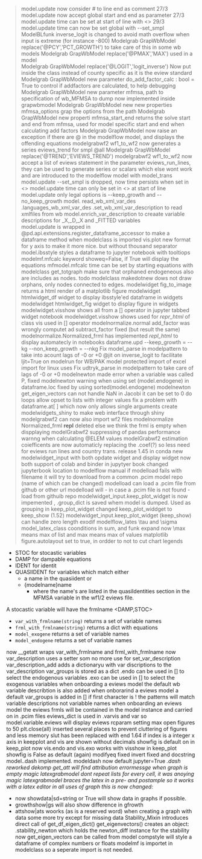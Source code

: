 >model.update now consider # to line end as comment 27/3 
>model.update now accept global start and end as parameter 27/3 
>model.update time can be set at start of line with <>  29/3
>model.update time can now be set global with --set_smpl 
>ModelBLfunk inverse_logit is changed to avoid math overflow when input is extreme (for instance -800)
>Modelgrab GrapWbModel replace('@PCY','PCT_GROWTH') to take care of this in some wb models 
>Modelgrab GrapWbModel replace('@PMAX','MAX') used in a model  
>Modelgrab GrapWbModel replace('@LOGIT','logit_inverse') Now put inside the class instead of county specific as it is the eview standard
>Modelgrab GrapWbModel new parameter  do_add_factor_calc     : bool = True to control if addfactors are calculated, to help debugging 
>Modelgrab GrapWbModel new parameter  mfmsa, path to specification of wb_MFMSA to dump now implemented inside grapwbmodel 
>Modelgrab GrapWbModel new new properties mfmsa_options grap the options from the path 
>Modelgrab GrapWbModel new properti   mfmsa_start_end returns the solve start and end from mfmsa, used for model specific start and end when calculating add factors 
>Modelgrab GrapWbModel now raise an exception if there are @ in the modelflow model, and displays the offending equations 
>modelgrabwf2 wf1_to_wf2 now generates a series eviews_trend for smpl @all 
>Modelgrab GrapWbModel replace('@TREND','EVIEWS_TREND') 
>modelgrabwf2 wf1_to_wf2 now accept a list of eviews statement in the parameter eviews_run_lines,  they can be used to generate series or scalars which else wont work and are introduced to the modelflow model with model_trans 
model.update --set_smpl is dropped, now time persists when set in <> 
model.update time can only be set in <> at start of line
model.update only legal options is --keep_growth and --no_keep_growth 
model. read_wb_xml_var_des .languages_wb_xml_var_des  .set_wb_xml_var_description to read xmlfiles from wb
model.enrich_var_description to creaate variable descriptions for _X,_D,_X and _FITTED variables   
model.update is wrapped in @pd.api.extensions.register_dataframe_accessor to make a dataframe method when modelclass is imported 
vis.plot new format for y axis to make it more nice. but without thousand separator 
model.ibsstyle styles a dataframe to jupyter notebook with tooltiops 
modelmf.mfcalc keyword showeq=False, if True will display the equations 
mfmodel.mfcalc time can be set by starting equations with <start end> 
modelclass get_totgraph make sure that orphaned endogeneous also are includes as nodes. 
todo modelclass makedotnew dows not draw orphans, only nodes connected to edges. 
modelwidget fig_to_image returns a html render of a matplotlib figure
modelwidget htmlwidget_df widget to display ibsstyle'ed dataframe in widgets 
modelwidget htmlwidget_fig  widget to display figure in widgets 
modelwidget.visshow shows all from a [] operator in jupyter tabbed widget notebook 
modelwidget.visshow shows used for _repr_html_ of class vis used in [] operator 
modelnormalize.normal add_factor was wrongly computet ad subtract_factor fixed (but result the same)
modelnormalize.Normalized_frml has implemented _repl_html_ to display automatecly in notebooks 
dataframe.upd --keep_growth = --kg --non_keep_growth = --nkg
Fix model_parse in modelpattern to take into acount lags of -0 or +0 
@jit on inverse_logit to facilitate ljit=True on modelrun for WB/PAK model
protected import of excel import for linux uses 
Fix udtryk_parse  in modelpattern to take care of lags of -0 or +0
modelnewton made error when a variable was called P, fixed 
modelnewton warning when using set (model.endogene) in dataframe.loc fixed by using sorted(model.endogene)
modelnewton get_eigen_vectors can not handle NaN in Jacobi it can be set to 0 
do loops allow opset to lists with integer values 
fix a problem with  dataframe.at[ ] which now only allows single arguments 
create modelwidgets_shiny to make web interface through shiny 
modelgrabwf2 can now also import wf2 files 
modelnormalize Normalized_frml __repl__ deleted else we think the frml is empty when dispplaying 
modelGrabwf2 suppressing of pandas performance warnng when calculating @ELEM values 
modelGrabwf2 estimation coiefficents are now automaticly replacing the <equattion>.coef(?) so less need for eviews run lines and country trans. 
release 1.45 in conda 
new modelwidget_input with both opdate widget and display widget 
now both support of colab and binder in jupytyer book 
changed jupyterbook location to modelflow manual
if modelload fails with filename it will try to download from a common .pcim model repo (name of which can be changed)
modelload can load a .pcim file from github or other url 
modelload will - in case a .pcim file is not found - load from githuib repo 
modelwidget_input.keep_plot_widget is now impemented , 
.group_dict is saved whem model is dumped. Used as grouping in keep_plot_widget 
changed keep_plot_widdget to keep_show  (1.52)
modelwidget_input.keep_plot_widget (keep_show) can handle zero length exodif
modelflow_lates \tau and \sigma
model_latex_class coonditions in sum, and funk expand 
now \max means max of list and max means max of values 
matplotlib figure.autolayout set to true, in ordder to not to cut chart legends 
 - STOC for stocastic variables 
 - DAMP for dampable equations
 - IDENT for identit
 - QUASIIDENT for variables which match either 
    - a name in the quasiident or 
    - {modelname}name 
        - where the name's are listed in the  quasiIdentities section in the MFMSA variable in the wf1/2 eviews file. 
 
 A stocastic variable will have the frmlname <DAMP,STOC> 
  - `var_with_frmlname(string)` returns a set of variable names 
 - `frml_with_frmlname(string)` returns a dict with equations
 - `model_exogene` returns a set of variable names 
 - `model_endogene` returns a set of variable names 

now __getatt wraps var_with_frmlname and frml_with_frmlname 
now var_description uses a setter som no more use for set_var_description
var_description_add adds a dictionaryu with var discriptions to the var_description
var_groups is stored as a dict 
.endo can be used in [] to select the endogenous variables 
.exo can be used in [] to select the exogenous  variables 
when onboarding a eviews model the default wb variable describtion is also added 
when onborarind a eviews model a default var_groups is added 
in [] if first character is ! the patterns will match variable descriptions not variabble names 
when onboarding an eviews model the eviews frmls will be contained in the model instance and carried on in .pcim files
eviews_dict is used in .varvis and var so model.variable.eviews will display eviews
rcparam setting max open figures to 50
plt.close(all) inserted several places to prevent cluttering of figures and less memory 
slut has been replaced with end 
1.64 
if index is a integer x axis in keepplot and vis are shown without decimals
showfig is default on in keep_plot
now vis.endo and vis.exo works with visshow 
in keep_plot showfig is False as default (again)
modifyeq fixed
invert fixed and docstring
model.<variable>.dash implemented. 
modeldash now default jupyter=True 
<var>.dash 
reworked dekomp 
get_att will find attribution 
errormessge when graph is empty 
magic latexgrabmodel dont repeat lists for every cell, it was anoying 
magic latexgrabmodel braces the latex in a pre- and postample so it works with a latex editor 
in all uses of graph this is now changed: 
   - now showdata|sd=string or True will show data in graphs if possible. 
   - growthshow|gs will also show difference in gfrowth 
   - attshow|ats woorks (as is a reserved word)
when creating a graph with data some more try except for missing data 
Stability_Mixin introduces direct call of
get_df_eigen_dict()
get_eigenvectors()
  creates an object: .stability_newton which holds the newton_diff instance for the stability 
 now get_eigen_vectors can be called from model
compstyle will style a dataframe of complex numbers or floats 
modelmf is importet in modelclass so a seperate import is not needed. 


